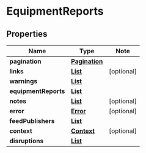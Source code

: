 # EquipmentReports

## Properties

Name | Type | Note
---- | ---- | ----
**pagination** | [**Pagination**](Pagination.md) | 
**links** | [**List<LinkSchema>**](LinkSchema.md) | [optional] 
**warnings** | [**List<BetaEndpoints>**](BetaEndpoints.md) | 
**equipmentReports** | [**List<EquipmentReport>**](EquipmentReport.md) | 
**notes** | [**List<Note>**](Note.md) | [optional] 
**error** | [**Error**](Error.md) | [optional] 
**feedPublishers** | [**List<FeedPublisher>**](FeedPublisher.md) | 
**context** | [**Context**](Context.md) | [optional] 
**disruptions** | [**List<Disruption>**](Disruption.md) | 

